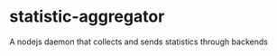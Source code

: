 statistic-aggregator
====================

A nodejs daemon that collects and sends statistics through backends
